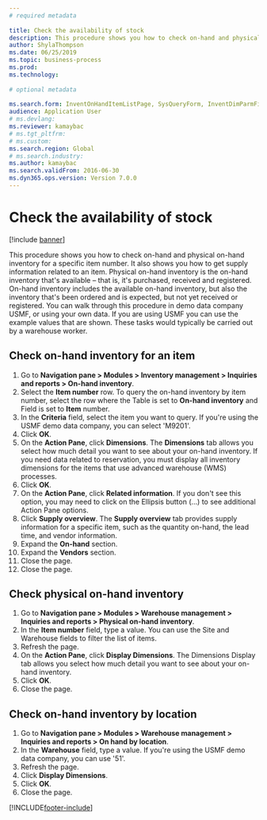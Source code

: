 ```yaml
--- 
# required metadata 
 
title: Check the availability of stock
description: This procedure shows you how to check on-hand and physical on-hand inventory for a specific item number. 
author: ShylaThompson
ms.date: 06/25/2019
ms.topic: business-process 
ms.prod:  
ms.technology:  
 
# optional metadata 
 
ms.search.form: InventOnHandItemListPage, SysQueryForm, InventDimParmFixed, InventSupply, DefaultDashboard, WHSInventPhysicalOnhand, WHSOnHand, InventOnhandItem
audience: Application User 
# ms.devlang:  
ms.reviewer: kamaybac
# ms.tgt_pltfrm:  
# ms.custom:  
ms.search.region: Global
# ms.search.industry: 
ms.author: kamaybac
ms.search.validFrom: 2016-06-30 
ms.dyn365.ops.version: Version 7.0.0 
---
```

# Check the availability of stock

[!include [banner](../../includes/banner.md)]

This procedure shows you how to check on-hand and physical on-hand inventory for a specific item number. It also shows you how to get supply information related to an item. Physical on-hand inventory is the on-hand inventory that's available – that is, it's purchased, received and registered. On-hand inventory includes the available on-hand inventory, but also the inventory that's been ordered and is expected, but not yet received or registered. You can walk through this procedure in demo data company USMF, or using your own data. If you are using USMF you can use the example values that are shown. These tasks would typically be carried out by a warehouse worker.


## Check on-hand inventory for an item
1. Go to **Navigation pane > Modules > Inventory management > Inquiries and reports > On-hand inventory**.
2. Select the **Item number** row. To query the on-hand inventory by item number, select the row where the Table is set to **On-hand inventory** and Field is set to **Item** number.
3. In the **Criteria** field, select the item you want to query. If you're using the USMF demo data company, you can select 'M9201'.  
4. Click **OK**.
5. On the **Action Pane**, click **Dimensions**. The **Dimensions** tab allows you select how much detail you want to see about your on-hand inventory. If you need data related to reservation, you must display all inventory dimensions for the items that use advanced warehouse (WMS) processes.
6. Click **OK**.
7. On the **Action Pane**, click **Related information**. If you don't see this option, you may need to click on the Ellipsis button (…) to see additional Action Pane options.
8. Click **Supply overview**. The **Supply overview** tab provides supply information for a specific item, such as the quantity on-hand, the lead time, and vendor information.  
9. Expand the **On-hand** section.
10. Expand the **Vendors** section.
11. Close the page.
12. Close the page.

## Check physical on-hand inventory
1. Go to **Navigation pane > Modules > Warehouse management > Inquiries and reports > Physical on-hand inventory**.
2. In the **Item number** field, type a value. You can use the Site and Warehouse fields to filter the list of items. 
3. Refresh the page.
4. On the **Action Pane**, click **Display Dimensions**. The Dimensions Display tab allows you select how much detail you want to see about your on-hand inventory.
5. Click **OK**.
6. Close the page.

## Check on-hand inventory by location
1. Go to **Navigation pane > Modules > Warehouse management > Inquiries and reports > On hand by location**.
2. In the **Warehouse** field, type a value. If you're using the USMF demo data company, you can use '51'.  
3. Refresh the page.
4. Click **Display Dimensions**.
5. Click **OK**.
6. Close the page.



[!INCLUDE[footer-include](../../../includes/footer-banner.md)]